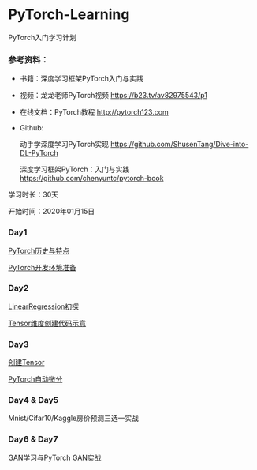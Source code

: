 # PyTorch-Learning
PyTorch入门学习计划

### 参考资料：

- 书籍：深度学习框架PyTorch入门与实践
- 视频：龙龙老师PyTorch视频 https://b23.tv/av82975543/p1
- 在线文档：PyTorch教程  http://pytorch123.com 
- Github:

  动手学深度学习PyTorch实现  https://github.com/ShusenTang/Dive-into-DL-PyTorch
  
  深度学习框架PyTorch：入门与实践  https://github.com/chenyuntc/pytorch-book

学习时长：30天

开始时间：2020年01月15日

### Day1

[PyTorch历史与特点](https://github.com/yyyujintang/PyTorch-Learning/blob/master/Day1PyTorch%E5%8E%86%E5%8F%B2%E4%B8%8E%E7%89%B9%E7%82%B9.md)

[PyTorch开发环境准备](https://github.com/yyyujintang/PyTorch-Learning/blob/master/PyTorch%E5%BC%80%E5%8F%91%E7%8E%AF%E5%A2%83%E5%87%86%E5%A4%87.md)

### Day2

[LinearRegression初探](https://github.com/yyyujintang/PyTorch-Learning/blob/master/Linear_Regression%E5%88%9D%E6%8E%A2.md)

[Tensor维度创建代码示意](https://github.com/yyyujintang/PyTorch-Learning/blob/master/src/PyTorch%E5%9F%BA%E6%9C%AC%E6%95%B0%E6%8D%AE%E7%B1%BB%E5%9E%8B.ipynb)

### Day3

[创建Tensor](https://github.com/yyyujintang/PyTorch-Learning/blob/master/src/%E5%88%9B%E5%BB%BATensor.ipynb)

[PyTorch自动微分](https://github.com/yyyujintang/PyTorch-Learning/blob/master/src/PyTorch%E8%87%AA%E5%8A%A8%E5%BE%AE%E5%88%86.ipynb)



### Day4 & Day5

Mnist/Cifar10/Kaggle房价预测三选一实战

### Day6 & Day7

GAN学习与PyTorch GAN实战

